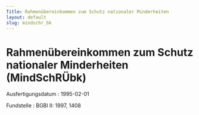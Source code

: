 ```yaml
---
Title: Rahmenübereinkommen zum Schutz nationaler Minderheiten
layout: default
slug: mindschr_bk
---
```


# Rahmenübereinkommen zum Schutz nationaler Minderheiten (MindSchRÜbk)

Ausfertigungsdatum
:   1995-02-01

Fundstelle
:   BGBl II: 1997, 1408

